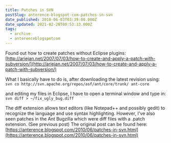 ```yaml
---
title: Patches in SVN
postSlug: anterence-blogspot-com-patches-in-svn
date_published: 2010-06-03T03:39:00.000Z
date_updated: 2021-02-28T00:53:33.000Z
tags:
  - archive
  - anterenceblogspotcom
---
```


Found out how to create patches without Eclipse plugins:
[http://ariejan.net/2007/07/03/how-to-create-and-apply-a-patch-with-subversion/](http://ariejan.net/2007/07/03/how-to-create-and-apply-a-patch-with-subversion/)

What I basically have to do is, after downloading the latest revision using:
`svn co http://svn.apache.org/repos/asf/ant/core/trunk/ ant-core`

and editing my files in Eclipse, I have to open a terminal window and type in:
`svn diff > ~/fix_ugly_bug.diff`

The diff extension allows text editors (like Notepad++ and possibly gedit) to recognize the language and use syntax highlighting. However, I've also seen patches in the Ant Bugzilla which were diff files with a .patch extension. (See previous post)
The original post can be found here: [https://anterence.blogspot.com/2010/06/patches-in-svn.html](https://anterence.blogspot.com/2010/06/patches-in-svn.html)
